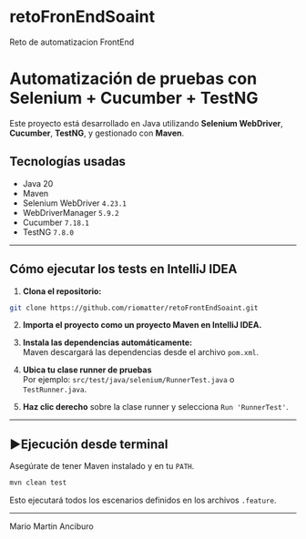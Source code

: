 # retoFronEndSoaint
Reto de automatizacion FrontEnd

# Automatización de pruebas con Selenium + Cucumber + TestNG

Este proyecto está desarrollado en Java utilizando **Selenium WebDriver**, **Cucumber**, **TestNG**, y gestionado con **Maven**.

## Tecnologías usadas

- Java 20
- Maven
- Selenium WebDriver `4.23.1`
- WebDriverManager `5.9.2`
- Cucumber `7.18.1`
- TestNG `7.8.0`

---

## Cómo ejecutar los tests en IntelliJ IDEA

1. **Clona el repositorio:**

```bash
git clone https://github.com/riomatter/retoFrontEndSoaint.git
```

2. **Importa el proyecto como un proyecto Maven en IntelliJ IDEA.**

3. **Instala las dependencias automáticamente:**  
   Maven descargará las dependencias desde el archivo `pom.xml`.

4. **Ubica tu clase runner de pruebas**  
   Por ejemplo: `src/test/java/selenium/RunnerTest.java` o `TestRunner.java`.

5. **Haz clic derecho** sobre la clase runner y selecciona `Run 'RunnerTest'`.

---

## ▶Ejecución desde terminal

Asegúrate de tener Maven instalado y en tu `PATH`.

```bash
mvn clean test
```

Esto ejecutará todos los escenarios definidos en los archivos `.feature`.

---

Mario Martin Anciburo
